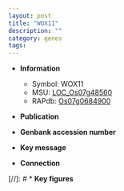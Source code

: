 ```yaml
---
layout: post
title: "WOX11"
description: ""
category: genes
tags: 
---
```


* **Information**  
    + Symbol: WOX11  
    + MSU: [LOC_Os07g48560](http://rice.uga.edu/cgi-bin/ORF_infopage.cgi?orf=LOC_Os07g48560)  
    + RAPdb: [Os07g0684900](http://rapdb.dna.affrc.go.jp/viewer/gbrowse_details/irgsp1?name=Os07g0684900)  

* **Publication**  

* **Genbank accession number**  

* **Key message**  

* **Connection**  

[//]: # * **Key figures**  


